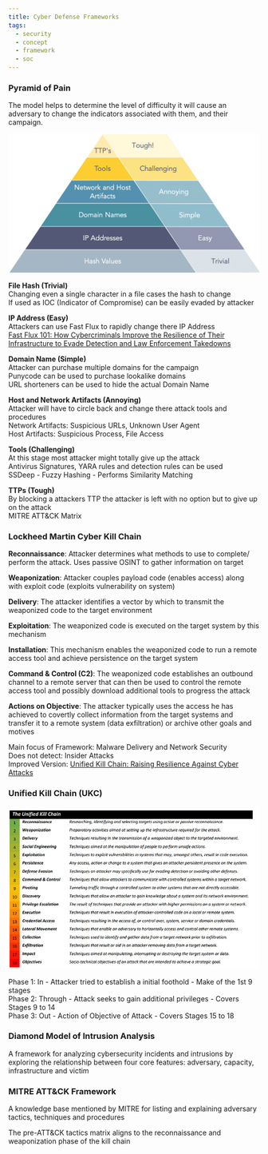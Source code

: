 ```yaml
---
title: Cyber Defense Frameworks
tags:
  - security
  - concept
  - framework
  - soc
---
```


### Pyramid of Pain

The model helps to determine the level of difficulty it will cause an adversary to change the indicators associated with them, and their campaign.

![pyramid-of-pain|520](../images/pyramid-of-pain.png)

**File Hash (Trivial)**  
Changing even a single character in a file cases the hash to change  
If used as IOC (Indicator of Compromise) can be easily evaded by attacker

**IP Address (Easy)**  
Attackers can use Fast Flux to rapidly change there IP Address  
[Fast Flux 101: How Cybercriminals Improve the Resilience of Their Infrastructure to Evade Detection and Law Enforcement Takedowns](https://unit42.paloaltonetworks.com/fast-flux-101/)

**Domain Name (Simple)**  
Attacker can purchase multiple domains for the campaign  
Punycode can be used to purchase lookalike domains  
URL shorteners can be used to hide the actual Domain Name

**Host and Network Artifacts (Annoying)**  
Attacker will have to circle back and change there attack tools and procedures  
Network Artifacts: Suspicious URLs, Unknown User Agent  
Host Artifacts: Suspicious Process, File Access

**Tools (Challenging)**  
At this stage most attacker might totally give up the attack  
Antivirus Signatures, YARA rules and detection rules can be used  
SSDeep - Fuzzy Hashing - Performs Similarity Matching

**TTPs (Tough)**  
By blocking a attackers TTP the attacker is left with no option but to give up on the attack  
MITRE ATT&CK Matrix

### Lockheed Martin Cyber Kill Chain

**Reconnaissance**: Attacker determines what methods to use to complete/ perform the attack. Uses passive OSINT to gather information on target  

**Weaponization**: Attacker couples payload code (enables access) along with exploit code (exploits vulnerability on system)

**Delivery**: The attacker identifies a vector by which to transmit the weaponized code to the target environment

**Exploitation**: The weaponized code is executed on the target system by this mechanism

**Installation**: This mechanism enables the weaponized code to run a remote access tool and achieve persistence on the target system

**Command & Control (C2)**: The weaponized code establishes an outbound channel to a remote server that can then be used to control the remote access tool and possibly download additional tools to progress the attack

**Actions on Objective**: The attacker typically uses the access he has achieved to covertly collect information from the target systems and transfer it to a remote system (data exfiltration) or archive other goals and motives

Main focus of Framework: Malware Delivery and Network Security  
Does not detect: Insider Attacks  
Improved Version: [Unified Kill Chain: Raising Resilience Against Cyber Attacks](https://unifiedkillchain.com/)

### Unified Kill Chain (UKC)

![unified-kill-chain|600](../images/unified-kill-chain.png)

Phase 1: In - Attacker tried to establish a initial foothold - Make of the 1st 9 stages  
Phase 2: Through - Attack seeks to gain additional privileges -  Covers Stages 9 to 14  
Phase 3: Out - Action of Objective of Attack - Covers Stages 15 to 18

### Diamond Model of Intrusion Analysis

A framework for analyzing cybersecurity incidents and intrusions by exploring the relationship between four core features: adversary, capacity, infrastructure and victim

### MITRE ATT&CK Framework

A knowledge base mentioned by MITRE for listing and explaining adversary tactics, techniques and procedures

The pre-ATT&CK tactics matrix aligns to the reconnaissance and weaponization phase of the kill chain
